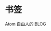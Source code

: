 <!-- TITLE: 书签 -->
<!-- SUBTITLE: 收集各种链接 -->

# 书签

[Atom](https://fixatom.com)
[自由人的 BLOG](https://ifttl.com)